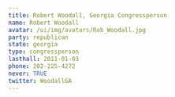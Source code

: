 ```yaml
---
title: Robert Woodall, Georgia Congressperson
name: Robert Woodall
avatar: /ui/img/avatars/Rob_Woodall.jpg
party: republican
state: georgia
type: congressperson
lasthall: 2011-01-03
phone: 202-225-4272
never: TRUE
twitter: WoodallGA
---
```


